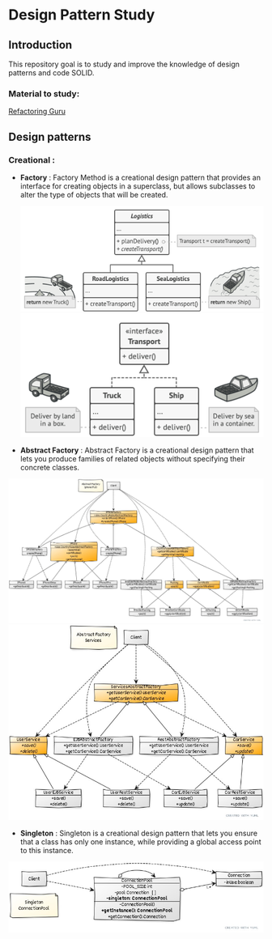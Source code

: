 # Design Pattern Study


## Introduction

This repository goal is to study and improve the knowledge of design patterns and code SOLID.


### Material to study: 

[Refactoring Guru](https://refactoring.guru/design-patterns)

## Design patterns 

### Creational :
- **Factory** : Factory Method is a creational design pattern that provides an interface for creating objects in a superclass, but allows subclasses to alter the type of objects that will be created.

    ![img.png](Images/img.png)
    ![img.png](Images/img2.png)

  
- **Abstract Factory** : Abstract Factory is a creational design pattern that lets you produce families of related objects without specifying their concrete classes.

![](Images/iphone-full.jpg)
![](Images/services.jpg)

- **Singleton** : Singleton is a creational design pattern that lets you ensure that a class has only one instance, while providing a global access point to this instance.

![](Images/connectionPool.jpg)




